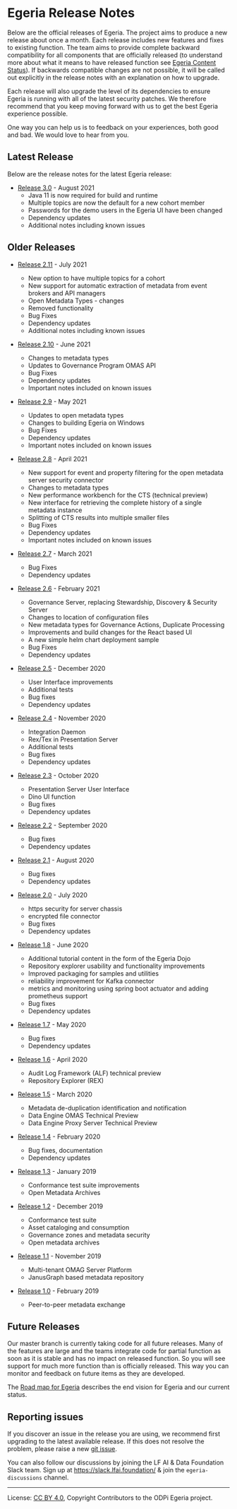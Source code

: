 <!-- SPDX-License-Identifier: CC-BY-4.0 -->
<!-- Copyright Contributors to the ODPi Egeria project. -->

# Egeria Release Notes

Below are the official releases of Egeria.  The project aims to
produce a new release about once a month.  Each release includes
new features and fixes to existing function.  The team aims to
provide complete backward compatibility for all components that
are officially released (to understand more about what it means to have released function see
[Egeria Content Status](../open-metadata-publication/website/content-status)).
If backwards compatible changes are not possible, it will be called out explicitly in the
release notes with an explanation on how to upgrade.

Each release will also upgrade the level of its dependencies to
ensure Egeria is running with all of the latest security patches.
We therefore recommend that you keep moving forward with us to
get the best Egeria experience possible.

One way you can help us is to feedback on your experiences, both good
and bad.  We would love to hear from you.

## Latest Release

Below are the release notes for the latest Egeria release:

* [Release 3.0](release-notes-3-0.md) - August 2021 
  * Java 11 is now required for build and runtime
  * Multiple topics are now the default for a new cohort member
  * Passwords for the demo users in the Egeria UI have been changed
  * Dependency updates
  * Additional notes including known issues
  
## Older Releases

* [Release 2.11](release-notes-2-11.md) - July 2021
  * New option to have multiple topics for a cohort
  * New support for automatic extraction of metadata from event brokers and API managers
  * Open Metadata Types - changes
  * Removed functionality
  * Bug Fixes
  * Dependency updates
  * Additional notes including known issues

* [Release 2.10](release-notes-2-10.md) - June 2021
  * Changes to metadata types
  * Updates to Governance Program OMAS API
  * Bug Fixes
  * Dependency updates
  * Important notes included on known issues

* [Release 2.9](release-notes-2-9.md) - May 2021
  * Updates to open metadata types
  * Changes to building Egeria on Windows
  * Bug Fixes
  * Dependency updates
  * Important notes included on known issues

* [Release 2.8](release-notes-2-8.md) - April 2021
  * New support for event and property filtering for the open metadata server security connector
  * Changes to metadata types
  * New performance workbench for the CTS (technical preview)
  * New interface for retrieving the complete history of a single metadata instance
  * Splitting of CTS results into multiple smaller files
  * Bug Fixes
  * Dependency updates
  * Important notes included on known issues

* [Release 2.7](release-notes-2-7.md) - March 2021
  * Bug Fixes
  * Dependency updates

* [Release 2.6](release-notes-2-6.md) - February 2021
  * Governance Server, replacing Stewardship, Discovery & Security Server
  * Changes to location of configuration files
  * New metadata types for Governance Actions, Duplicate Processing
  * Improvements and build changes for the React based UI
  * A new simple helm chart deployment sample
  * Bug Fixes
  * Dependency updates

* [Release 2.5](release-notes-2-5.md) - December 2020
  * User Interface improvements
  * Additional tests
  * Bug fixes
  * Dependency updates
  
* [Release 2.4](release-notes-2-4.md) - November 2020
    * Integration Daemon
    * Rex/Tex in Presentation Server
    * Additional tests
    * Bug fixes
    * Dependency updates

* [Release 2.3](release-notes-2-3.md) - October 2020
    * Presentation Server User Interface
    * Dino UI function
    * Bug fixes
    * Dependency updates

* [Release 2.2](release-notes-2-2.md) - September 2020
    * Bug fixes
    * Dependency updates

* [Release 2.1](release-notes-2-1.md) - August 2020
   * Bug fixes
   * Dependency updates

* [Release 2.0](release-notes-2-0.md) - July 2020
   * https security for server chassis
   * encrypted file connector
   * Bug fixes
   * Dependency updates

* [Release 1.8](release-notes-1-8.md) - June 2020
    * Additional tutorial content in the form of the Egeria Dojo
    * Repository explorer usability and functionality improvements
    * Improved packaging for samples and utilities
    * reliability improvement for Kafka connector
    * metrics and monitoring using spring boot actuator and adding prometheus support
    * Bug fixes
    * Dependency updates
    
* [Release 1.7](release-notes-1-7.md) - May 2020
    * Bug fixes
    * Dependency updates

* [Release 1.6](release-notes-1-6.md) - April 2020
    * Audit Log Framework (ALF) technical preview
    * Repository Explorer (REX) 

* [Release 1.5](release-notes-1-5.md) - March 2020
    * Metadata de-duplication identification and notification
    * Data Engine OMAS Technical Preview
    * Data Engine Proxy Server Technical Preview
    
* [Release 1.4](release-notes-1-4.md) - February 2020
    * Bug fixes, documentation
    * Dependency updates

* [Release 1.3](release-notes-1-3.md) -  January 2019
    * Conformance test suite improvements
    * Open Metadata Archives
    
* [Release 1.2](release-notes-1-2.md) - December 2019
    * Conformance test suite
    * Asset cataloging and consumption
    * Governance zones and metadata security
    * Open metadata archives

* [Release 1.1](release-notes-1-1.md) - November 2019
    * Multi-tenant OMAG Server Platform
    * JanusGraph based metadata repository

* [Release 1.0](release-notes-1-0.md) - February 2019
    * Peer-to-peer metadata exchange


## Future Releases

Our master branch is currently taking code for all future releases.
Many of the features are large and the teams integrate code for
partial function as soon as it is stable and has no impact on released function.
So you will see support for much more function than is officially released.
This way you can monitor and feedback on future items as they are developed.

The [Road map for Egeria](../open-metadata-publication/website/roadmap)
describes the end vision for Egeria and our current status.


## Reporting issues

If you discover an issue in the release you are using, we recommend
first upgrading to the latest available release.  If this does not
resolve the problem, please raise a new
[git issue](https://github.com/odpi/egeria).

You can also follow our discussions by joining the LF AI & Data Foundation Slack team.
Sign up at https://slack.lfai.foundation/ & join the
`egeria-discussions` channel.




























----
License: [CC BY 4.0](https://creativecommons.org/licenses/by/4.0/),
Copyright Contributors to the ODPi Egeria project.
